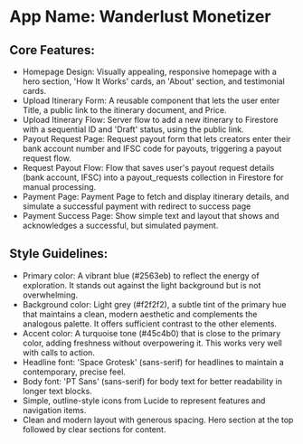 # **App Name**: Wanderlust Monetizer

## Core Features:

- Homepage Design: Visually appealing, responsive homepage with a hero section, 'How It Works' cards, an 'About' section, and testimonial cards.
- Upload Itinerary Form: A reusable component that lets the user enter Title, a public link to the itinerary document, and Price.
- Upload Itinerary Flow: Server flow to add a new itinerary to Firestore with a sequential ID and 'Draft' status, using the public link.
- Payout Request Page: Request payout form that lets creators enter their bank account number and IFSC code for payouts, triggering a payout request flow.
- Request Payout Flow: Flow that saves user's payout request details (bank account, IFSC) into a payout_requests collection in Firestore for manual processing.
- Payment Page: Payment Page to fetch and display itinerary details, and simulate a successful payment with redirect to success page
- Payment Success Page: Show simple text and layout that shows and acknowledges a successful, but simulated payment.

## Style Guidelines:

- Primary color: A vibrant blue (#2563eb) to reflect the energy of exploration. It stands out against the light background but is not overwhelming.
- Background color: Light grey (#f2f2f2), a subtle tint of the primary hue that maintains a clean, modern aesthetic and complements the analogous palette. It offers sufficient contrast to the other elements.
- Accent color: A turquoise tone (#45c4b0) that is close to the primary color, adding freshness without overpowering it. This works very well with calls to action.
- Headline font: 'Space Grotesk' (sans-serif) for headlines to maintain a contemporary, precise feel.
- Body font: 'PT Sans' (sans-serif) for body text for better readability in longer text blocks.
- Simple, outline-style icons from Lucide to represent features and navigation items.
- Clean and modern layout with generous spacing. Hero section at the top followed by clear sections for content.